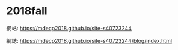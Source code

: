 # 2018fall
網站:
https://mdecp2018.github.io/site-s40723244

網誌:
https://mdecp2018.github.io/site-s40723244/blog/index.html

